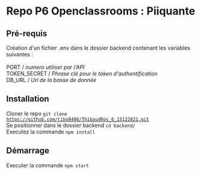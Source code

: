 <h1>Repo P6 Openclassrooms : Piiquante</h1>

<h2>Pré-requis</h2>

Création d'un fichier .env dans le dossier backend contenant les variables suivantes : <br><br>
PORT           / <em>numero utiliser par l'API</em><br>
TOKEN_SECRET   / <em>Phrase clé pour le token d'authentification</em><br>
DB_URL         / <em>Url de la basse de donnée</em><br>


<h2>Installation</h2>

Cloner le repo <code>git clone https://github.com/tibo8406/ThibaudRos_6_15122021.git</code><br>
Se positionner dans le dossier backend <code>cd backend/</code><br>
Executez la commande <code>npm install</code><br>

<h2>Démarrage</h2>

Executer la commande <code>npm start</code><br>
